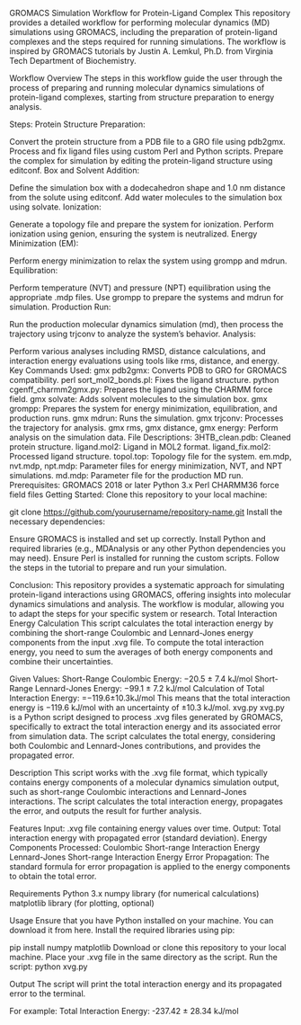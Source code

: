 GROMACS Simulation Workflow for Protein-Ligand Complex
This repository provides a detailed workflow for performing molecular dynamics (MD) simulations using GROMACS, including the preparation of protein-ligand complexes and the steps required for running simulations. The workflow is inspired by GROMACS tutorials by Justin A. Lemkul, Ph.D. from Virginia Tech Department of Biochemistry.

Workflow Overview
The steps in this workflow guide the user through the process of preparing and running molecular dynamics simulations of protein-ligand complexes, starting from structure preparation to energy analysis.

Steps:
Protein Structure Preparation:

Convert the protein structure from a PDB file to a GRO file using pdb2gmx.
Process and fix ligand files using custom Perl and Python scripts.
Prepare the complex for simulation by editing the protein-ligand structure using editconf.
Box and Solvent Addition:

Define the simulation box with a dodecahedron shape and 1.0 nm distance from the solute using editconf.
Add water molecules to the simulation box using solvate.
Ionization:

Generate a topology file and prepare the system for ionization.
Perform ionization using genion, ensuring the system is neutralized.
Energy Minimization (EM):

Perform energy minimization to relax the system using grompp and mdrun.
Equilibration:

Perform temperature (NVT) and pressure (NPT) equilibration using the appropriate .mdp files.
Use grompp to prepare the systems and mdrun for simulation.
Production Run:

Run the production molecular dynamics simulation (md), then process the trajectory using trjconv to analyze the system’s behavior.
Analysis:

Perform various analyses including RMSD, distance calculations, and interaction energy evaluations using tools like rms, distance, and energy.
Key Commands Used:
gmx pdb2gmx: Converts PDB to GRO for GROMACS compatibility.
perl sort_mol2_bonds.pl: Fixes the ligand structure.
python cgenff_charmm2gmx.py: Prepares the ligand using the CHARMM force field.
gmx solvate: Adds solvent molecules to the simulation box.
gmx grompp: Prepares the system for energy minimization, equilibration, and production runs.
gmx mdrun: Runs the simulation.
gmx trjconv: Processes the trajectory for analysis.
gmx rms, gmx distance, gmx energy: Perform analysis on the simulation data.
File Descriptions:
3HTB_clean.pdb: Cleaned protein structure.
ligand.mol2: Ligand in MOL2 format.
ligand_fix.mol2: Processed ligand structure.
topol.top: Topology file for the system.
em.mdp, nvt.mdp, npt.mdp: Parameter files for energy minimization, NVT, and NPT simulations.
md.mdp: Parameter file for the production MD run.
Prerequisites:
GROMACS 2018 or later
Python 3.x
Perl
CHARMM36 force field files
Getting Started:
Clone this repository to your local machine:


git clone https://github.com/yourusername/repository-name.git
Install the necessary dependencies:

Ensure GROMACS is installed and set up correctly.
Install Python and required libraries (e.g., MDAnalysis or any other Python dependencies you may need).
Ensure Perl is installed for running the custom scripts.
Follow the steps in the tutorial to prepare and run your simulation.

Conclusion:
This repository provides a systematic approach for simulating protein-ligand interactions using GROMACS, offering insights into molecular dynamics simulations and analysis. The workflow is modular, allowing you to adapt the steps for your specific system or research.
Total Interaction Energy Calculation
This script calculates the total interaction energy by combining the short-range Coulombic and Lennard-Jones energy components from the input .xvg file. To compute the total interaction energy, you need to sum the averages of both energy components and combine their uncertainties.

Given Values:
Short-Range Coulombic Energy: −20.5 ± 7.4 kJ/mol
Short-Range Lennard-Jones Energy: −99.1 ± 7.2 kJ/mol
Calculation of Total Interaction Energy:
 =−119.6±10.3kJ/mol
This means that the total interaction energy is −119.6 kJ/mol with an uncertainty of ±10.3 kJ/mol.
xvg.py
xvg.py is a Python script designed to process .xvg files generated by GROMACS, specifically to extract the total interaction energy and its associated error from simulation data. The script calculates the total energy, considering both Coulombic and Lennard-Jones contributions, and provides the propagated error.

Description
This script works with the .xvg file format, which typically contains energy components of a molecular dynamics simulation output, such as short-range Coulombic interactions and Lennard-Jones interactions. The script calculates the total interaction energy, propagates the error, and outputs the result for further analysis.

Features
Input: .xvg file containing energy values over time.
Output: Total interaction energy with propagated error (standard deviation).
Energy Components Processed:
Coulombic Short-range Interaction Energy
Lennard-Jones Short-range Interaction Energy
Error Propagation: The standard formula for error propagation is applied to the energy components to obtain the total error.

Requirements
Python 3.x
numpy library (for numerical calculations)
matplotlib library (for plotting, optional)

Usage
Ensure that you have Python installed on your machine. You can download it from here.
Install the required libraries using pip:

pip install numpy matplotlib
Download or clone this repository to your local machine.
Place your .xvg file in the same directory as the script.
Run the script:
python xvg.py

Output
The script will print the total interaction energy and its propagated error to the terminal. 

For example:
Total Interaction Energy: -237.42 ± 28.34 kJ/mol
